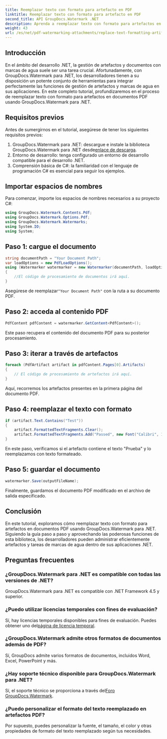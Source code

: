 ```yaml
---
title: Reemplazar texto con formato para artefacto en PDF
linktitle: Reemplazar texto con formato para artefacto en PDF
second_title: API GroupDocs.Watermark .NET
description: Aprenda a reemplazar texto con formato para artefactos en documentos PDF usando GroupDocs.Watermark para .NET. Mejore la gestión de documentos sin esfuerzo.
weight: 43
url: /es/net/pdf-watermarking-attachments/replace-text-formatting-artifact-pdf/
---
```

## Introducción
En el ámbito del desarrollo .NET, la gestión de artefactos y documentos con marcas de agua suele ser una tarea crucial. Afortunadamente, con GroupDocs.Watermark para .NET, los desarrolladores tienen a su disposición un potente conjunto de herramientas para integrar perfectamente las funciones de gestión de artefactos y marcas de agua en sus aplicaciones. En este completo tutorial, profundizaremos en el proceso de reemplazar texto con formato para artefactos en documentos PDF usando GroupDocs.Watermark para .NET.
## Requisitos previos
Antes de sumergirnos en el tutorial, asegúrese de tener los siguientes requisitos previos:
1.  GroupDocs.Watermark para .NET: descargue e instale la biblioteca GroupDocs.Watermark para .NET desde[enlace de descarga](https://releases.groupdocs.com/Watermark/net/).
2. Entorno de desarrollo: tenga configurado un entorno de desarrollo compatible para el desarrollo .NET.
3. Comprensión básica de C#: la familiaridad con el lenguaje de programación C# es esencial para seguir los ejemplos.

## Importar espacios de nombres
Para comenzar, importe los espacios de nombres necesarios a su proyecto C#:
```csharp
using GroupDocs.Watermark.Contents.Pdf;
using GroupDocs.Watermark.Options.Pdf;
using GroupDocs.Watermark.Watermarks;
using System.IO;
using System;
```
## Paso 1: cargue el documento
```csharp
string documentPath = "Your Document Path";
var loadOptions = new PdfLoadOptions();
using (Watermarker watermarker = new Watermarker(documentPath, loadOptions))
{
    //El código de procesamiento de documentos irá aquí.
}
```
 Asegúrese de reemplazar`"Your Document Path"` con la ruta a su documento PDF.
## Paso 2: acceda al contenido PDF
```csharp
PdfContent pdfContent = watermarker.GetContent<PdfContent>();
```
Este paso recupera el contenido del documento PDF para su posterior procesamiento.
## Paso 3: iterar a través de artefactos
```csharp
foreach (PdfArtifact artifact in pdfContent.Pages[0].Artifacts)
{
    // El código de procesamiento de artefactos irá aquí.
}
```
Aquí, recorremos los artefactos presentes en la primera página del documento PDF.
## Paso 4: reemplazar el texto con formato
```csharp
if (artifact.Text.Contains("Test"))
{
    artifact.FormattedTextFragments.Clear();
    artifact.FormattedTextFragments.Add("Passed", new Font("Calibri", 19, FontStyle.Bold), Color.Red, Color.Aqua);
}
```
En este paso, verificamos si el artefacto contiene el texto "Prueba" y lo reemplazamos con texto formateado.
## Paso 5: guardar el documento
```csharp
watermarker.Save(outputFileName);
```
Finalmente, guardamos el documento PDF modificado en el archivo de salida especificado.

## Conclusión
En este tutorial, exploramos cómo reemplazar texto con formato para artefactos en documentos PDF usando GroupDocs.Watermark para .NET. Siguiendo la guía paso a paso y aprovechando las poderosas funciones de esta biblioteca, los desarrolladores pueden administrar eficientemente artefactos y tareas de marcas de agua dentro de sus aplicaciones .NET.
## Preguntas frecuentes
### ¿GroupDocs.Watermark para .NET es compatible con todas las versiones de .NET?
GroupDocs.Watermark para .NET es compatible con .NET Framework 4.5 y superior.
### ¿Puedo utilizar licencias temporales con fines de evaluación?
 Sí, hay licencias temporales disponibles para fines de evaluación. Puedes obtener uno del[página de licencia temporal](https://purchase.groupdocs.com/temporary-license/).
### ¿GroupDocs.Watermark admite otros formatos de documentos además de PDF?
Sí, GroupDocs admite varios formatos de documentos, incluidos Word, Excel, PowerPoint y más.
### ¿Hay soporte técnico disponible para GroupDocs.Watermark para .NET?
 Sí, el soporte técnico se proporciona a través del[Foro GroupDocs.Watermark](https://forum.groupdocs.com/c/watermark/19).
### ¿Puedo personalizar el formato del texto reemplazado en artefactos PDF?
Por supuesto, puedes personalizar la fuente, el tamaño, el color y otras propiedades de formato del texto reemplazado según tus necesidades.